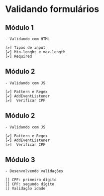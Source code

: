 # Validando formulários

## Módulo 1

    - Validando com HTML

    [✔️] Tipos de input
    [✔️] Min-lenght e max-length
    [✔️] Required

## Módulo 2

    - Validando com JS

    [✔️] Pattern e Regex
    [✔️] AddEventListener
    [✔️]  Verificar CPF

## Módulo 2

    - Validando com JS

    [✔️] Pattern e Regex
    [✔️] AddEventListener
    [✔️]  Verificar CPF

## Módulo 3

    - Desenvolvendo validações

    [] CPF: primeiro dígito
    [] CPF: segundo dígito
    [] Validação idade
